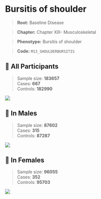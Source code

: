 # Bursitis of shoulder

> **Root:** Baseline Disease  

> **Chapter:** Chapter XIII- Musculoskeletal  

> **Phenotype:** Bursitis of shoulder  

> **Code:** `M13_SHOULDERBURSITIS`

## 🧪 All Participants  
> Sample size: **183657**  
> Cases: **667**  
> Controls: **182990**
<img src="/Disease/Figures/ALL/Incidence/M13_SHOULDERBURSITIS.png"/>
<CsvTable src="/public/Disease/Data/ALL/Incidence/COX_M13_SHOULDERBURSITIS.csv" label="🔍 View full results" />

## 👨 In Males  
> Sample size: **87602**  
> Cases: **315**  
> Controls: **87287**
<img src="/Disease/Figures/Male/Incidence/M13_SHOULDERBURSITIS.png"/>
<CsvTable src="/public/Disease/Data/Male/Incidence/COX_M13_SHOULDERBURSITIS.csv" label="🔍 View full results" />

## 👩 In Females  
> Sample size: **96055**  
> Cases: **352**  
> Controls: **95703**
<img src="/Disease/Figures/Female/Incidence/M13_SHOULDERBURSITIS.png"/>
<CsvTable src="/public/Disease/Data/Female/Incidence/COX_M13_SHOULDERBURSITIS.csv" label="🔍 View full results" />

